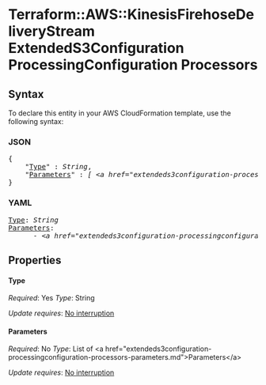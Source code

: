 # Terraform::AWS::KinesisFirehoseDeliveryStream ExtendedS3Configuration ProcessingConfiguration Processors

## Syntax

To declare this entity in your AWS CloudFormation template, use the following syntax:

### JSON

<pre>
{
    "<a href="#type" title="Type">Type</a>" : <i>String</i>,
    "<a href="#parameters" title="Parameters">Parameters</a>" : <i>[ &lt;a href=&#34;extendeds3configuration-processingconfiguration-processors-parameters.md&#34;&gt;Parameters&lt;/a&gt;, ... ]</i>
}
</pre>

### YAML

<pre>
<a href="#type" title="Type">Type</a>: <i>String</i>
<a href="#parameters" title="Parameters">Parameters</a>: <i>
      - &lt;a href=&#34;extendeds3configuration-processingconfiguration-processors-parameters.md&#34;&gt;Parameters&lt;/a&gt;</i>
</pre>

## Properties

#### Type

_Required_: Yes
_Type_: String

_Update requires_: [No interruption](https://docs.aws.amazon.com/AWSCloudFormation/latest/UserGuide/using-cfn-updating-stacks-update-behaviors.html#update-no-interrupt)

#### Parameters

_Required_: No
_Type_: List of &lt;a href=&#34;extendeds3configuration-processingconfiguration-processors-parameters.md&#34;&gt;Parameters&lt;/a&gt;

_Update requires_: [No interruption](https://docs.aws.amazon.com/AWSCloudFormation/latest/UserGuide/using-cfn-updating-stacks-update-behaviors.html#update-no-interrupt)

